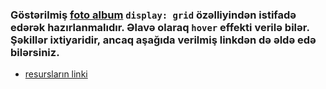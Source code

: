 ### Göstərilmiş [foto album](https://drive.google.com/file/d/15LsWOUBa2A2KxMM2HHgIBTLUvT3Hba7n/view?usp=drive_link) `display: grid` özəlliyindən istifadə edərək hazırlanmalıdır. Əlavə olaraq `hover` effekti verilə bilər. Şəkillər ixtiyaridir, ancaq aşağıda verilmiş linkdən də əldə edə bilərsiniz.

- [resursların linki](https://drive.google.com/drive/folders/1HNzD6S0OyrhYyOqfxICFVtMvd7L53pHb?usp=drive_link)
